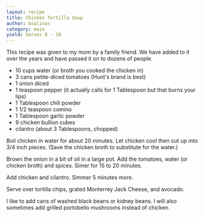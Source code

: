 ```yaml
---
layout: recipe
title: Chicken Tortilla Soup
author: bsalinas
category: main
yield: Serves 8 - 10
---
```

This recipe was given to my mom by a family friend. We have added to it over the years and have passed it on to dozens of people.

* 10 cups water (or broth you cooked the chicken in)
* 3 cans petite-diced tomatoes (Hunt's brand is best)
* 1 onion diced
* 1 teaspoon pepper (it actually calls for 1 Tablespoon but that burns your lips)
* 1 Tablespoon chili powder
* 1 1/2 teaspoon comino
* 1 Tablespoon garlic powder
* 9 chicken bullion cubes
* cilantro (about 3 Tablespoons, chopped)

Boil chicken in water for about 20 minutes.  Let chicken cool then cut
up into 3/4 inch pieces.  (Save the chicken broth to substitute for
the water.)

Brown the onion in a bit of oil in a large pot.
Add the tomatoes, water (or chicken broth) and spices. Simer for 15 to 20 minutes.

Add chicken and cilantro. Simmer 5 minutes more.

Serve over tortilla chips, grated Monterrey Jack Cheese, and avocado.

I like to add cans of washed black beans or kidney beans. I will also sometimes add grilled portobello mushrooms instead of chicken.